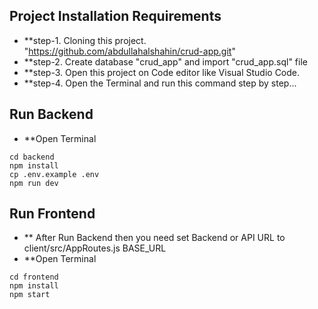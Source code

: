 ## Project Installation Requirements

- **step-1. Cloning this project. "https://github.com/abdullahalshahin/crud-app.git"
- **step-2. Create database "crud_app" and import "crud_app.sql" file
- **step-3. Open this project on Code editor like Visual Studio Code.
- **step-4. Open the Terminal and run this command step by step...

## Run Backend
- **Open Terminal
```
cd backend
npm install
cp .env.example .env
npm run dev
```

## Run Frontend
- ** After Run Backend then you need set Backend or API URL to client/src/AppRoutes.js BASE_URL
- **Open Terminal
```
cd frontend
npm install
npm start
```
